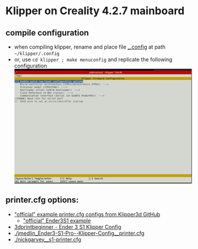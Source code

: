 # Klipper on Creality 4.2.7 mainboard

## compile configuration
+ when compiling klipper, rename and place file [_.config](./_.config) at path `~/klipper/.config`
+ or, use `cd klipper ; make menuconfig`
  and replicate the following configuration
  ![klipper menuconfig screenshot](./klipper_menuconfig_screenshot.png)



## printer.cfg options:
+ ["official" example printer.cfg configs from Klipper3d GitHub](https://github.com/Klipper3d/klipper/tree/master/config)
  + ["official" Ender3S1 example](./printer-creality-ender3-s1-2021.cfg)
+ [3dprintbeginner - Ender 3 S1 Klipper Config](https://3dprintbeginner.com/wp-content/uploads/2022/02/Ender-3-S1-Klipper-Config-1.zip)
+ [./jmedlin_Ender3-S1-Pro--Klipper-Config__printer.cfg](https://github.com/jmedlin/Ender3-S1-Pro--Klipper-Config/blob/main/README.md)
+ [./nickgarvey__s1-printer.cfg](https://gist.github.com/nickgarvey/b52aa81e0ef14dca58a501880d07df46)


